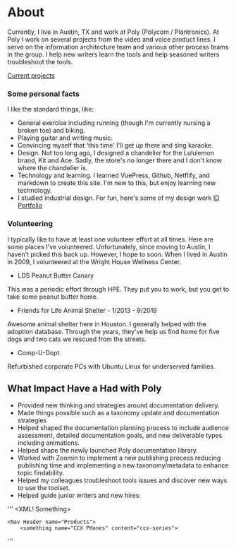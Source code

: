 # About

Currently, I live in Austin, TX and work at Poly (Polycom / Plantronics). At Poly I work on several projects from the video and voice product lines. I serve on the information architecture team and various other process teams in the group. I help new writers learn the tools and help seasoned writers troubleshoot the tools.

[Current projects](projects.html)

### Some personal facts

I like the standard things, like:

- General exercise including running (though I'm currently nursing a broken toe) and biking.
- Playing guitar and writing music.
- Convincing myself that 'this time' I'll get up there and sing karaoke.
- Design. Not too long ago, I designed a chandelier for the Lululemon brand, Kit and Ace. Sadly, the store's no longer there and I don't know where the chandelier is.
- Technology and learning. I learned VuePress, Github, Netflify, and markdown to create this site. I'm new to this, but enjoy learning new technology.
- I studied industrial design. For fun, here's some of my design work [ID Portfolio](https://www.behance.net/chriskpeterson)

### Volunteering

I typically like to have at least one volunteer effort at all times. Here are some places I've volunteered. Unfortunately, since moving to Austin, I haven't picked this back up. However, I hope to soon. When I lived in Austin in 2009, I volunteered at the Wright House Wellness Center.

- LDS Peanut Butter Canary

This was a periodic effort through HPE. They put you to work, but you get to take some peanut butter home.

- Friends for Life Animal Shelter - 1/2013 - 9/2019

Awesome animal shelter here in Houston. I generally helped with the adoption database. Through the years, they've help us find home for five dogs and two cats we rescued from the streets.

- Comp-U-Dopt

Refurbished corporate PCs with Ubuntu Linux for underserved families.

## What Impact Have a Had with Poly

- Provided new thinking and strategies around documentation delivery.
- Made things possible such as a taxonomy update and documentation strategies
- Helped shaped the documentation planning process to include audience assessment, detailed documentation goals, and new deliverable types including animations.
- Helped shape the newly launched Poly documentation library.
- Worked with Zoomin to implement a new publishing process reducing publishing time and implementing a new taxonomy/metadata to enhance topic findability.
- Helped my colleagues troubleshoot tools issues and discover new ways to use the toolset.
- Helped guide junior writers and new hires.

'''
<XML! Something>

<Navigation>

    <Nav Header name="Products">
    	<something name="CCX PHones" content="ccx-series">

'''
